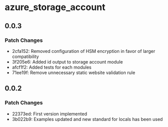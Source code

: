# azure_storage_account

## 0.0.3

### Patch Changes

- 2cfa152: Removed configuration of HSM encryption in favor of larger compatibility
- 3f205e6: Added id output to storage account module
- afcf1f2: Added tests for each modules
- 71ee19f: Remove unnecessary static website validation rule

## 0.0.2

### Patch Changes

- 22373ed: First version implemented
- 3b022b9: Examples updated and new standard for locals has been used
